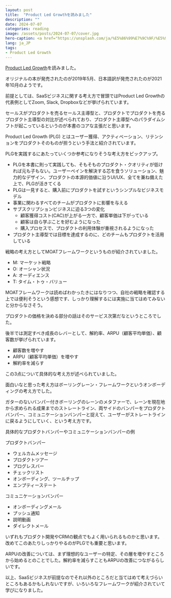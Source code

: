 ```yaml
---
layout: post
title:  "Product Led Growthを読みました"
description: ""
date: 2024-07-07
categories: reading
image: /assets/posts/2024-07-07/cover.jpg
hero-caption: <a href="https://unsplash.com/ja/%E5%86%99%E7%9C%9F/%E5%9C%B0%E4%B8%8A%E3%81%AE%E6%A4%8D%E7%89%A9%E3%81%AE%E3%82%AF%E3%83%AD%E3%83%BC%E3%82%BA%E3%82%A2%E3%83%83%E3%83%97%E5%86%99%E7%9C%9F-vGjGvtSfys4?utm_content=creditCopyText&utm_medium=referral&utm_source=unsplash">Unsplash</a>の<a href="https://unsplash.com/ja/@jeremybishop?utm_content=creditCopyText&utm_medium=referral&utm_source=unsplash">Jeremy Bishop</a>が撮影した写真
lang: ja_JP
tags:
- Product Led Growth
---
```


[Product Led Growth](https://amzn.asia/d/00U2Ow56)を読みました。

オリジナルの本が発売されたのが2019年5月、日本語訳が発売されたのが2021年10月のようです。

前提としては、SaaSビジネスに関する考え方で冒頭ではProduct Led Growthの代表例としてZoom, Slack, Dropboxなどが挙げられています。

セールスがプロダクトを売るセールス主導型と、プロダクトでプロダクトを売るプロダクト主導型の対比が述べられており、プロダクト主導型へのパラダイムシフトが起こっているというのが本書のコアな主張だと思います。

Product Led Growth (PLG) とはユーザー獲得、アクティベーション、リテンションをプロダクトそのものが担うという手法と紹介されています。

PLGを実践するにあたっていくつか参考になりそうな考え方をピックアップ。

- PLGを本書に則って実践しても、そもそものプロダクト・クオリティが低ければ元も子もない。ユーザーペインを解決する芯を食うソリューション、魅力的なデザイン、プロダクトの本源的価値に沿うUI/UX、全てを兼ね備えた上で、PLGが活きてくる
- PLGは一見すると、購入前にプロダクトを試すというシンプルなビジネスモデル
- 事業に関わるすべてのチームがプロダクトに影響を与える
- サブスクリプションビジネスに迫る3つの変化
  - 顧客獲得コスト(CAC)が上がる一方で、顧客単価は下がっている
  - 顧客は自ら学ぶことを好むようになった
  - 購入プロセスで、プロダクトの利用体験が重視されるようになった
- プロダクト主導型では目標を達成するのに、どのチームもプロダクトを活用している

戦略の考え方としてMOATフレームワークというものが紹介されていました。

- M: マーケット戦略
- O: オーシャン状況
- A: オーディエンス
- T: タイム・トゥ・バリュー

MOATフレームワークは読めばわかったきにはなりつつ、自社の戦略を確認する上では便利そうという感想です、しっかり理解するには実施に当てはめてみないと分からなさそう。

プロダクトの価格を決める部分の話はそのサービス次第だなというところでした。

後半では測定すべき成長のレバーとして、解約率、ARPU（顧客平均単価）、顧客数が挙げられています。

- 顧客数を増やす
- ARPU（顧客平均単価）を増やす
- 解約率を減らす

この3点について具体的な考え方が述べられていました。

面白いなと思った考え方はボーリングレーン・フレームワークというオンボーディングの考え方でした。

ガターのないバンパー付きボーリングのレーンのメタファーで、レーンを現在地から求められる成果までのストレートライン、両サイドのバンパーをプロダクトバンパー、コミュニケーションバンパーと捉えて、ユーザーがストレートラインに戻るようにしていく、という考え方です。

具体的なプロダクトバンパーやコミュニケーションバンパーの例

プロダクトバンパー
- ウェルカムメッセージ
- プロダクトツアー
- プログレスバー
- チェックリスト
- オンボーディング、ツールチップ
- エンプティーステート

コミュニケーションバンパー
- オンボーディングメール
- プッシュ通知
- 説明動画
- ダイレクトメール

いずれもプロダクト開発やCRMの観点でもよく用いられるものかと思います。改めてこのあたりしっかりやるのがPLGでも重要と思います。

ARPUの改善については、まず理想的なユーザーの特定、その層を増やすところから始めるとのことでした。解約率を減らすこともARPUの改善につながるらしいです。

以上、SaaSビジネスが前提なのでそれ以外のところだと当てはめて考えづらいところもあるかもしれないですが、いろいろなフレームワークが紹介されていて学びになりました。